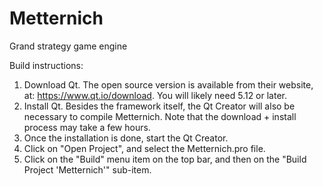 # Metternich
Grand strategy game engine

Build instructions:
1. Download Qt. The open source version is available from their website, at: https://www.qt.io/download. You will likely need 5.12 or later. 
2. Install Qt. Besides the framework itself, the Qt Creator will also be necessary to compile Metternich. Note that the download + install process may take a few hours.
3. Once the installation is done, start the Qt Creator.
4. Click on "Open Project", and select the Metternich.pro file.
5. Click on the "Build" menu item on the top bar, and then on the "Build Project 'Metternich'" sub-item.